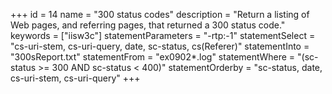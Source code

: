 +++
id = 14
name = "300 status codes"
description = "Return a listing of Web pages, and referring pages, that returned a 300 status code."
keywords = ["iisw3c"]
statementParameters = "-rtp:-1"
statementSelect = "cs-uri-stem, cs-uri-query, date, sc-status, cs(Referer)"
statementInto = "300sReport.txt"
statementFrom = "ex0902*.log"
statementWhere = "(sc-status >= 300 AND sc-status < 400)"
statementOrderby = "sc-status, date, cs-uri-stem, cs-uri-query"
+++


